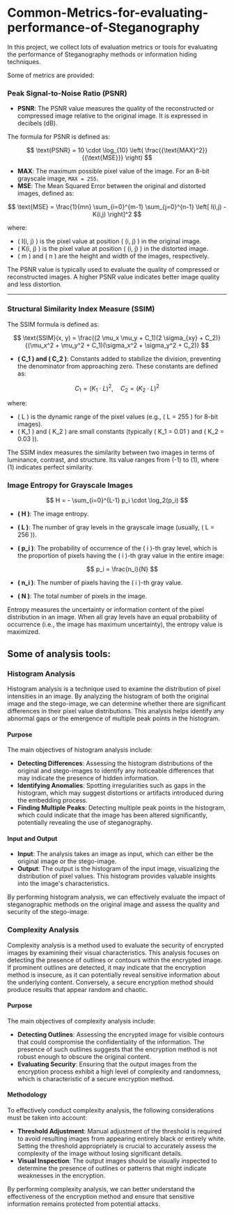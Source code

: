 # Common-Metrics-for-evaluating-performance-of-Steganography

In this project, we collect lots of evaluation metrics or tools for evaluating the performance of Steganography methods or information hiding techniques.

Some of metrics are provided:

### Peak Signal-to-Noise Ratio (PSNR)

- **PSNR**: The PSNR value measures the quality of the reconstructed or compressed image relative to the original image. It is expressed in decibels (dB).

The formula for PSNR is defined as:

$$
\text{PSNR} = 10 \cdot \log_{10} \left( \frac{{\text{MAX}^2}}{{\text{MSE}}} \right)
$$

- **MAX**: The maximum possible pixel value of the image. For an 8-bit grayscale image, `MAX = 255`.
- **MSE**: The Mean Squared Error between the original and distorted images, defined as:

$$
\text{MSE} = \frac{1}{mn} \sum_{i=0}^{m-1} \sum_{j=0}^{n-1} \left[ I(i,j) - K(i,j) \right]^2  
$$

where:
  - \( I(i, j) \) is the pixel value at position \( (i, j) \) in the original image.
  - \( K(i, j) \) is the pixel value at position \( (i, j) \) in the distorted image.
  - \( m \) and \( n \) are the height and width of the images, respectively.

The PSNR value is typically used to evaluate the quality of compressed or reconstructed images. A higher PSNR value indicates better image quality and less distortion.

---
### Structural Similarity Index Measure (SSIM)
The SSIM formula is defined as:

$$
\text{SSIM}(x, y) = \frac{(2 \mu_x \mu_y + C_1)(2 \sigma_{xy} + C_2)}{(\mu_x^2 + \mu_y^2 + C_1)(\sigma_x^2 + \sigma_y^2 + C_2)}
$$

- **\( C_1 \) and \( C_2 \)**: Constants added to stabilize the division, preventing the denominator from approaching zero. These constants are defined as:

$$
C_1 = (K_1 \cdot L)^2, \quad C_2 = (K_2 \cdot L)^2
$$

  where:
  - \( L \) is the dynamic range of the pixel values (e.g., \( L = 255 \) for 8-bit images).
  - \( K_1 \) and \( K_2 \) are small constants (typically \( K_1 = 0.01 \) and \( K_2 = 0.03 \)).

The SSIM index measures the similarity between two images in terms of luminance, contrast, and structure. Its value ranges from \(-1\) to \(1\), where \(1\) indicates perfect similarity.

### Image Entropy for Grayscale Images

$$
H = - \sum_{i=0}^{L-1} p_i \cdot \log_2(p_i)
$$


- **\( H \)**: The image entropy.
- **\( L \)**: The number of gray levels in the grayscale image (usually, \( L = 256 \)).
- **\( p_i \)**: The probability of occurrence of the \( i \)-th gray level, which is the proportion of pixels having the \( i \)-th gray value in the entire image:

  $$
  p_i = \frac{n_i}{N}
  $$

- **\( n_i \)**: The number of pixels having the \( i \)-th gray value.
- **\( N \)**: The total number of pixels in the image.

Entropy measures the uncertainty or information content of the pixel distribution in an image. When all gray levels have an equal probability of occurrence (i.e., the image has maximum uncertainty), the entropy value is maximized.



## Some of analysis tools:

### Histogram Analysis

Histogram analysis is a technique used to examine the distribution of pixel intensities in an image. By analyzing the histogram of both the original image and the stego-image, we can determine whether there are significant differences in their pixel value distributions. This analysis helps identify any abnormal gaps or the emergence of multiple peak points in the histogram.

#### Purpose

The main objectives of histogram analysis include:

- **Detecting Differences**: Assessing the histogram distributions of the original and stego-images to identify any noticeable differences that may indicate the presence of hidden information.
- **Identifying Anomalies**: Spotting irregularities such as gaps in the histogram, which may suggest distortions or artifacts introduced during the embedding process.
- **Finding Multiple Peaks**: Detecting multiple peak points in the histogram, which could indicate that the image has been altered significantly, potentially revealing the use of steganography.

#### Input and Output

- **Input**: The analysis takes an image as input, which can either be the original image or the stego-image.
- **Output**: The output is the histogram of the input image, visualizing the distribution of pixel values. This histogram provides valuable insights into the image's characteristics.

By performing histogram analysis, we can effectively evaluate the impact of steganographic methods on the original image and assess the quality and security of the stego-image.


### Complexity Analysis

Complexity analysis is a method used to evaluate the security of encrypted images by examining their visual characteristics. This analysis focuses on detecting the presence of outlines or contours within the encrypted image. If prominent outlines are detected, it may indicate that the encryption method is insecure, as it can potentially reveal sensitive information about the underlying content. Conversely, a secure encryption method should produce results that appear random and chaotic.

#### Purpose

The main objectives of complexity analysis include:

- **Detecting Outlines**: Assessing the encrypted image for visible contours that could compromise the confidentiality of the information. The presence of such outlines suggests that the encryption method is not robust enough to obscure the original content.
- **Evaluating Security**: Ensuring that the output images from the encryption process exhibit a high level of complexity and randomness, which is characteristic of a secure encryption method.

#### Methodology

To effectively conduct complexity analysis, the following considerations must be taken into account:

- **Threshold Adjustment**: Manual adjustment of the threshold is required to avoid resulting images from appearing entirely black or entirely white. Setting the threshold appropriately is crucial to accurately assess the complexity of the image without losing significant details.
- **Visual Inspection**: The output images should be visually inspected to determine the presence of outlines or patterns that might indicate weaknesses in the encryption.

By performing complexity analysis, we can better understand the effectiveness of the encryption method and ensure that sensitive information remains protected from potential attacks.

